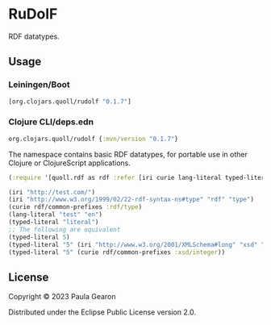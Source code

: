 # RuDolF

RDF datatypes.

## Usage
### Leiningen/Boot
```clojure
[org.clojars.quoll/rudolf "0.1.7"]
```

### Clojure CLI/deps.edn
```clojure
org.clojars.quoll/rudolf {:mvn/version "0.1.7"}
```

The namespace contains basic RDF datatypes, for portable use in other Clojure or ClojureScript applications.

```clojure
(:require '[quoll.rdf as rdf :refer [iri curie lang-literal typed-literal]])

(iri "http://test.com/")
(iri "http://www.w3.org/1999/02/22-rdf-syntax-ns#type" "rdf" "type")
(curie rdf/common-prefixes :rdf/type)
(lang-literal "test" "en")
(typed-literal "literal")
;; The following are equivalent
(typed-literal 5)
(typed-literal "5" (iri "http://www.w3.org/2001/XMLSchema#long" "xsd" "integer"))
(typed-literal "5" (curie rdf/common-prefixes :xsd/integer))
```

## License

Copyright © 2023 Paula Gearon

Distributed under the Eclipse Public License version 2.0.

